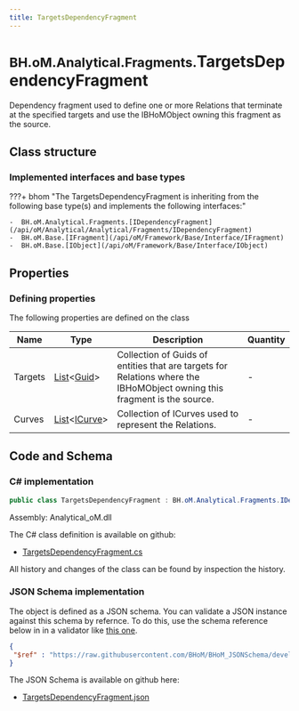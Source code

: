 ```yaml
---
title: TargetsDependencyFragment
---
```


# <small>BH.oM.Analytical.Fragments.</small>**TargetsDependencyFragment**

Dependency fragment used to define one or more Relations that terminate at the specified targets and use the IBHoMObject owning this fragment as the source.

## Class structure

### Implemented interfaces and base types

???+ bhom "The TargetsDependencyFragment is inheriting from the following base type(s) and implements the following interfaces:"

    -  BH.oM.Analytical.Fragments.[IDependencyFragment](/api/oM/Analytical/Analytical/Fragments/IDependencyFragment)
    -  BH.oM.Base.[IFragment](/api/oM/Framework/Base/Interface/IFragment)
    -  BH.oM.Base.[IObject](/api/oM/Framework/Base/Interface/IObject)


## Properties



### Defining properties

The following properties are defined on the class

| Name             | Type             | Description      | Quantity         |
|------------------|------------------|------------------|------------------|
| Targets | [List](https://learn.microsoft.com/en-us/dotnet/api/System.Collections.Generic.List-1?view=netstandard-2.0)&lt;[Guid](https://learn.microsoft.com/en-us/dotnet/api/System.Guid?view=netstandard-2.0)&gt; | Collection of Guids of entities that are targets for Relations where the IBHoMObject owning this fragment is the source. | - |
| Curves | [List](https://learn.microsoft.com/en-us/dotnet/api/System.Collections.Generic.List-1?view=netstandard-2.0)&lt;[ICurve](/api/oM/Dimensional/Geometry/Curve/ICurve)&gt; | Collection of ICurves used to represent the Relations. | - |


## Code and Schema

### C# implementation

``` C# title="C#"
public class TargetsDependencyFragment : BH.oM.Analytical.Fragments.IDependencyFragment, BH.oM.Base.IFragment, BH.oM.Base.IObject
```

Assembly: Analytical_oM.dll

The C# class definition is available on github:

- [TargetsDependencyFragment.cs](https://github.com/BHoM/BHoM/blob/develop/Analytical_oM/Fragments\TargetsDependencyFragment.cs)

All history and changes of the class can be found by inspection the history.
### JSON Schema implementation

The object is defined as a JSON schema. You can validate a JSON instance against this schema by refernce. To do this, use the schema reference below in in a validator like [this one](https://www.jsonschemavalidator.net/).

``` json title="JSON Schema"
{
 "$ref" : "https://raw.githubusercontent.com/BHoM/BHoM_JSONSchema/develop/Analytical_oM/Fragments/TargetsDependencyFragment.json"
}
```

The JSON Schema is available on github here:

- [TargetsDependencyFragment.json](https://github.com/BHoM/BHoM_JSONSchema/blob/develop/Analytical_oM/Fragments/TargetsDependencyFragment.json)
